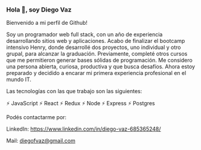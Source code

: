 ### Hola 👋, soy Diego Vaz

Bienvenido a mi perfil de Github!

Soy un programador web full stack, con un año de experiencia desarrollando sitios web y aplicaciones. Acabo de finalizar el bootcamp intensivo Henry, donde desarrollé dos proyectos, uno individual y otro grupal, para alcanzar la graduación. Previamente, completé otros cursos que me permitieron generar bases sólidas de programación. Me considero una persona abierta, curiosa, productiva y que busca desafíos. Ahora estoy preparado y decidido a encarar mi primera experiencia profesional en el mundo IT.

Las tecnologías con las que trabajo son las siguientes: 

⚡ JavaScript 
⚡ React 
⚡ Redux
⚡ Node 
⚡ Express 
⚡ Postgres  

Podés contactarme por:

LinkedIn: https://www.linkedin.com/in/diego-vaz-685365248/

Mail: diegofvaz@gmail.com
